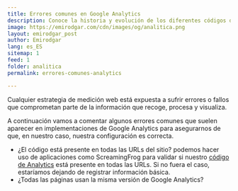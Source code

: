 ```yaml
---
title: Errores comunes en Google Analytics 
description: Conoce la historia y evolución de los diferentes códigos de Google Analytics
image: https://emirodgar.com/cdn/images/og/analitica.png
layout: emirodgar_post
author: Emirodgar
lang: es_ES
sitemap: 1
feed: 1
folder: analitica
permalink: errores-comunes-analytics

--- 
```


Cualquier estrategia de medición web está expuesta a sufrir errores o fallos que comprometan parte de la información que recoge, procesa y visualiza.

A continuación vamos a comentar algunos errores comunes que suelen aparecer en implementaciones de Google Analytics para asegurarnos de que, en nuestro caso, nuestra configuración es correcta.

- ¿El código está presente en todas las URLs del sitio? podemos hacer uso de aplicaciones como ScreamingFrog para validar si nuestro [código de Analytics]() está presente en todas las URLs. Si no fuera el caso, estaríamos dejando de registrar información básica.
- ¿Todas las páginas usan la misma versión de Google Analytics?
<!--stackedit_data:
eyJoaXN0b3J5IjpbLTEzNTg3NDY1MTldfQ==
-->